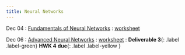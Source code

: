 ```yaml
---
title: Neural Networks
---
```


Dec 04 
: [Fundamentals of Neural Networks](https://github.com/gallettilance/Data-Science-Fundamentals/raw/main/lecture_23/23_Neural_Networks.pdf) 
  : [worksheet](https://github.com/gallettilance/Data-Science-Fundamentals/blob/main/lecture_23/worksheet_23.ipynb) 

Dec 06
: [Advanced Neural Networks](https://github.com/gallettilance/Data-Science-Fundamentals/raw/main/lecture_24/24_Neural_Networks.pdf) 
  : [worksheet](https://github.com/gallettilance/Data-Science-Fundamentals/blob/main/lecture_24/worksheet_24.ipynb) 
    : **Deliverable 3**{: .label .label-green} **HWK 4 due**{: .label .label-yellow } 
